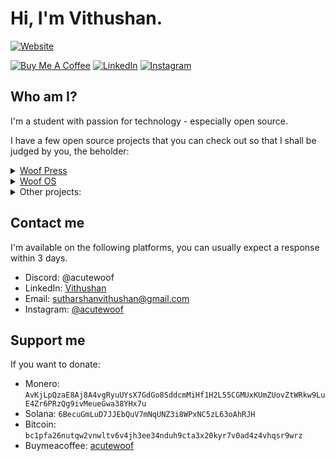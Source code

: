 # Hi, I'm Vithushan.

[![Website](https://img.shields.io/badge/website-000000?style=for-the-badge&logo=About.me&logoColor=white)](https://lewoof.xyz)

[![Buy Me A Coffee](https://img.shields.io/badge/Buy_Me_A_Coffee-FFDD00?style=for-the-badge&logo=buy-me-a-coffee&logoColor=black)](https://buymeacoffee.com/acutewoof) [![LinkedIn](https://img.shields.io/badge/LinkedIn-0077B5?style=for-the-badge&logo=linkedin&logoColor=white)](https://linkedin.com/in/vithushan-sutharsan-849b99243) [![Instagram](https://img.shields.io/badge/Instagram-E4405F?style=for-the-badge&logo=instagram&logoColor=white)](https://instagram.com/acutewoof)


## Who am I?

I'm a student with passion for technology - especially open source.

I have a few open source projects that you can check out so that I shall be judged by you, the beholder:

<details>
    <summary><a href="https://press.lewoof.xyz">Woof Press</a></summary>

When I started learning Latin, I was unironically shocked by the fact that it was hard to find copies of old books that used the dead language. This project aims to overcome this issue by printing old books requested by you (the reader) with or without translation.

- [Site](https://press.lewoof.xyz)
- [Site source code](https://github.com/acutewoof/print-books-href)

</details>

<details>
    <summary><a href="https://os.lewoof.xyz">Woof OS</a></summary>

Woof OS is a simple respin of Arch Linux with a focus on simplicity and speed. The main focus was to recreate my personal setup (only applies to the Qtile edition) in a way that is easy for install and get up and running quickly. The distro is designed to be a daily driver for those who want a system close to Arch Linux without the hassle of setting up everything from scratch.

- [Site](https://os.lewoof.xyz)
- [Organisation](https://github.com/woof-os)

</details>

<details>
    <summary>Other projects:</summary>

- [Portfolio](https://lewoof.xyz)
- [Repositories](https://github.com/ACuteWoof?tab=repositories)

</details>

## Contact me

I'm available on the following platforms, you can usually expect a response within 3 days.

- Discord: @acutewoof
- LinkedIn: [Vithushan](https://linkedin.com/in/vithushan-sutharsan-849b99243)
- Email: sutharshanvithushan@gmail.com
- Instagram: [@acutewoof](https://instagram.com/acutewoof)

## Support me

If you want to donate:

- Monero: `AvKjLpQzaE8Aj8A4vgRyuUYsX7GdGo8SddcmMiHf1H2L55CGMUxKUmZUovZtWRkw9LuE4Zr6PRzQg9ivMeueGwa38YHx7u`
- Solana: `6BecuGmLuD7JJEbQuV7mNqUNZ3i8WPxNC5zL63oAhRJH`
- Bitcoin: `bc1pfa26nutqw2vnwltv6v4jh3ee34nduh9cta3x20kyr7v0ad4z4vhqsr9wrz`
- Buymeacoffee: [acutewoof](https://buymeacoffee.com/acutewoof)
